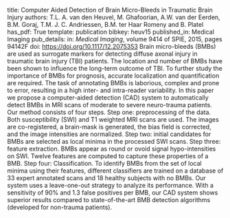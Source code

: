 title: Computer Aided Detection of Brain Micro-Bleeds in Traumatic Brain Injury
authors: T.L. A. van den Heuvel, M. Ghafoorian, A.W. van der Eerden, B.M. Goraj, T.M. J. C. Andriessen, B.M. ter Haar Romeny and B. Platel
has_pdf: True
template: publication
bibkey: heuv15
published_in: Medical Imaging
pub_details: in: <i>Medical Imaging</i>, volume 9414 of SPIE, 2015, pages 94142F
doi: https://doi.org/10.1117/12.2075353
Brain micro-bleeds (BMBs) are used as surrogate markers for detecting diffuse axonal injury in traumatic brain injury (TBI) patients. The location and number of BMBs have been shown to influence the long-term outcome of TBI. To further study the importance of BMBs for prognosis, accurate localization and quantification are required. The task of annotating BMBs is laborious, complex and prone to error, resulting in a high inter- and intra-reader variability. In this paper we propose a computer-aided detection (CAD) system to automatically detect BMBs in MRI scans of moderate to severe neuro-trauma patients. Our method consists of four steps. Step one: preprocessing of the data. Both susceptibility (SWI) and T1 weighted MRI scans are used. The images are co-registered, a brain-mask is generated, the bias field is corrected, and the image intensities are normalized. Step two: initial candidates for BMBs are selected as local minima in the processed SWI scans. Step three: feature extraction. BMBs appear as round or ovoid signal hypo-intensities on SWI. Twelve features are computed to capture these properties of a BMB. Step four: Classification. To identify BMBs from the set of local minima using their features, different classifiers are trained on a database of 33 expert annotated scans and 18 healthy subjects with no BMBs. Our system uses a leave-one-out strategy to analyze its performance. With a sensitivity of 90% and 1.3 false positives per BMB, our CAD system shows superior results compared to state-of-the-art BMB detection algorithms (developed for non-trauma patients).

